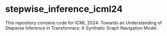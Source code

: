 # stepwise_inference_icml24
This repository contains code for ICML 2024: Towards an Understanding of Stepwise Inference in Transformers: A Synthetic Graph Navigation Model
